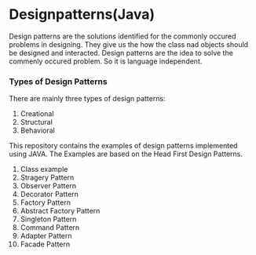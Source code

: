# Designpatterns(Java)

Design patterns are the solutions identified for the commonly occured problems in designing.
They give us the how the class nad objects should be designed and interacted.
Design patterns are the idea to solve the commenly occured problem. So it is language independent.

### Types of Design Patterns
There are mainly three types of design patterns: 
 1. Creational
 2. Structural
 3. Behavioral

This repository contains the examples of design patterns implemented using JAVA.
The Examples are based on the Head First Design Patterns.

1. Class example
2. Stragery Pattern
3. Observer Pattern
4. Decorator Pattern
5. Factory Pattern
6. Abstract Factory Pattern
7. Singleton Pattern
8. Command Pattern
9. Adapter Pattern
10. Facade Pattern
